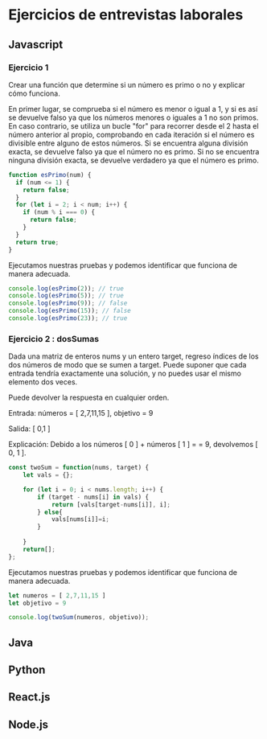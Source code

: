 # Ejercicios de entrevistas laborales



## Javascript

### Ejercicio 1

Crear una función que determine si un número es primo o no y explicar cómo funciona.

En primer lugar, se comprueba si el número es menor o igual a 1, y si es así se devuelve falso ya que los números menores o iguales a 1 no son primos. 
En caso contrario, se utiliza un bucle "for" para recorrer desde el 2 hasta el número anterior al propio, comprobando en cada iteración si el número es divisible 
entre alguno de estos números. Si se encuentra alguna división exacta, se devuelve falso ya que el número no es primo. 
Si no se encuentra ninguna división exacta, se devuelve verdadero ya que el número es primo.


``` javascript
function esPrimo(num) {
  if (num <= 1) {
    return false;
  }
  for (let i = 2; i < num; i++) {
    if (num % i === 0) {
      return false;
    }
  }
  return true;
}
``` 

Ejecutamos nuestras pruebas y podemos identificar que funciona de manera adecuada.


``` javascript
console.log(esPrimo(2)); // true
console.log(esPrimo(5)); // true
console.log(esPrimo(9)); // false
console.log(esPrimo(15)); // false
console.log(esPrimo(23)); // true
```


### Ejercicio 2 : dosSumas


Dada una matriz de enteros nums y un entero target, regreso índices de los dos números de modo que se sumen a target.
Puede suponer que cada entrada tendría exactamente una solución, y no puedes usar el mismo elemento dos veces.

Puede devolver la respuesta en cualquier orden.

Entrada: 
números = [ 2,7,11,15 ], objetivo = 9

Salida: [ 0,1 ]

Explicación: 
Debido a los 
números [ 0 ] + números [ 1 ] = = 9, 
devolvemos [ 0, 1 ].

``` javascript
const twoSum = function(nums, target) {
    let vals = {};

    for (let i = 0; i < nums.length; i++) {
        if (target - nums[i] in vals) {
            return [vals[target-nums[i]], i];
        } else{
            vals[nums[i]]=i;
        }
        
    }
    return[];
};

``` 

Ejecutamos nuestras pruebas y podemos identificar que funciona de manera adecuada.

```javascript
let numeros = [ 2,7,11,15 ]
let objetivo = 9

console.log(twoSum(numeros, objetivo));
``` 

## Java

## Python

## React.js

## Node.js
